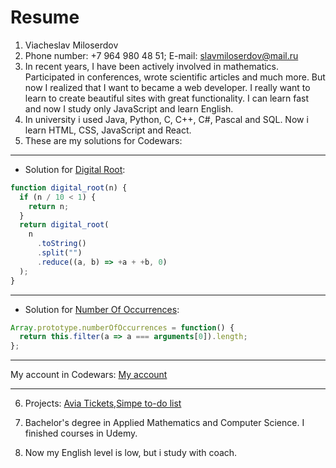 # Resume

1. Viacheslav Miloserdov
2. Phone number: +7 964 980 48 51; E-mail: slavmiloserdov@mail.ru
3. In recent years, I have been actively involved in mathematics. Participated in conferences, wrote scientific articles and much more. But now I realized that I want to became a web developer. I really want to learn to create beautiful sites with great functionality. I can learn fast and now I study only JavaScript and learn English.
4. In university i used Java, Python, C, C++, C#, Pascal and SQL. Now i learn HTML, CSS, JavaScript and React.
5. These are my solutions for Codewars:

---

- Solution for [Digital Root][2]:

```js
function digital_root(n) {
  if (n / 10 < 1) {
    return n;
  }
  return digital_root(
    n
      .toString()
      .split("")
      .reduce((a, b) => +a + +b, 0)
  );
}
```

---

- Solution for [Number Of Occurrences][3]:

```js
Array.prototype.numberOfOccurrences = function() {
  return this.filter(a => a === arguments[0]).length;
};
```

---

My account in Codewars: [My account](https://www.codewars.com/users/MVV)

---

6. Projects: [Avia Tickets][1],[Simpe to-do list][4]

7. Bachelor's degree in Applied Mathematics and Computer Science. I finished courses in Udemy.
8. Now my English level is low, but i study with coach.

[1]: https://github.com/SlavaMiloserdov/Avia-Tickets
[2]: https://www.codewars.com/kata/541c8630095125aba6000c00
[3]: https://www.codewars.com/kata/52829c5fe08baf7edc00122b
[4]: https://github.com/SlavaMiloserdov/Simple-to-do-list
[5]: https://www.codewars.com/kata/523f5d21c841566fde000009
